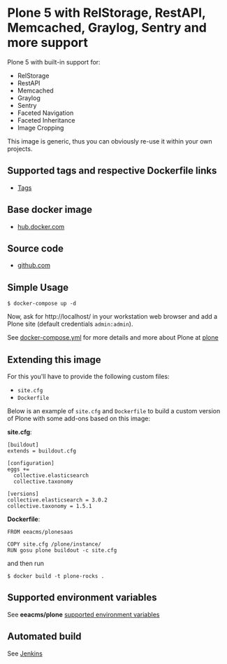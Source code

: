 # Plone 5 with RelStorage, RestAPI, Memcached, Graylog, Sentry and more support

Plone 5 with built-in support for:
* RelStorage
* RestAPI
* Memcached
* Graylog
* Sentry
* Faceted Navigation
* Faceted Inheritance
* Image Cropping

This image is generic, thus you can obviously re-use it within your own projects.

## Supported tags and respective Dockerfile links

  - [Tags](https://hub.docker.com/r/eeacms/plonesaas/tags/)

## Base docker image

 - [hub.docker.com](https://hub.docker.com/r/eeacms/plonesaas/)

## Source code

  - [github.com](http://github.com/eeacms/eea.docker.plonesaas)

## Simple Usage

    $ docker-compose up -d

Now, ask for http://localhost/ in your workstation web browser and add a Plone site (default credentials `admin:admin`).

See [docker-compose.yml](http://github.com/eeacms/eea.docker.plonesaas) for more details and more about Plone at [plone](https://hub.docker.com/_/plone)

## Extending this image

For this you'll have to provide the following custom files:

* `site.cfg`
* `Dockerfile`

Below is an example of `site.cfg` and `Dockerfile` to build a custom version of Plone with some add-ons based on this image:

**site.cfg**:

    [buildout]
    extends = buildout.cfg

    [configuration]
    eggs +=
      collective.elasticsearch
      collective.taxonomy

    [versions]
    collective.elasticsearch = 3.0.2
    collective.taxonomy = 1.5.1


**Dockerfile**:

    FROM eeacms/plonesaas

    COPY site.cfg /plone/instance/
    RUN gosu plone buildout -c site.cfg

and then run

    $ docker build -t plone-rocks .


## Supported environment variables

See **eeacms/plone** [supported environment variables](https://github.com/eea/eea.docker.plone#supported-environment-variables)

## Automated build

See [Jenkins](https://ci.eionet.europa.eu/view/Github/job/Eionet/job/eea.pipeline.plone/)
